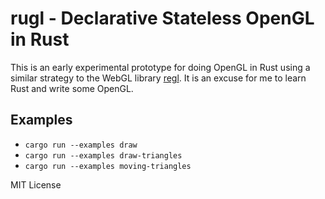 # rugl - Declarative Stateless OpenGL in Rust

This is an early experimental prototype for doing OpenGL in Rust using a similar strategy to the WebGL library [regl](http://regl.party/). It is an excuse for me to learn Rust and write some OpenGL.

## Examples
* `cargo run --examples draw`
* `cargo run --examples draw-triangles`
* `cargo run --examples moving-triangles`

MIT License
